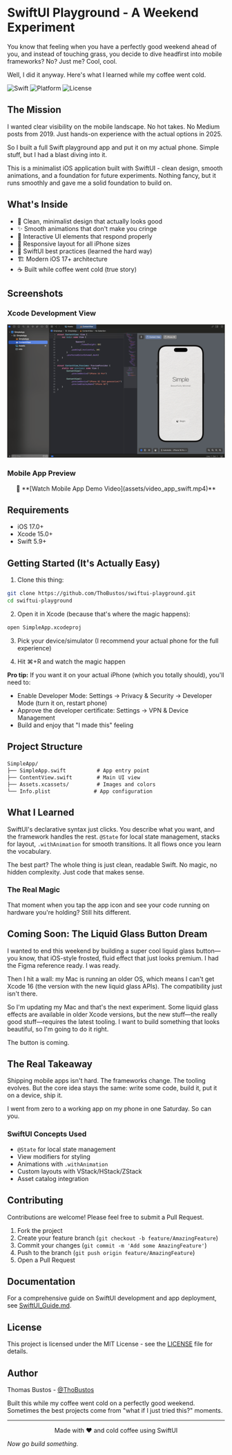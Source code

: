 # SwiftUI Playground - A Weekend Experiment

You know that feeling when you have a perfectly good weekend ahead of you, and instead of touching grass, you decide to dive headfirst into mobile frameworks? No? Just me? Cool, cool.

Well, I did it anyway. Here's what I learned while my coffee went cold.

![Swift](https://img.shields.io/badge/Swift-5.9-orange.svg)
![Platform](https://img.shields.io/badge/Platform-iOS%2017.0%2B-blue.svg)
![License](https://img.shields.io/badge/License-MIT-green.svg)

## The Mission

I wanted clear visibility on the mobile landscape. No hot takes. No Medium posts from 2019. Just hands-on experience with the actual options in 2025.

So I built a full Swift playground app and put it on my actual phone. Simple stuff, but I had a blast diving into it.

This is a minimalist iOS application built with SwiftUI - clean design, smooth animations, and a foundation for future experiments. Nothing fancy, but it runs smoothly and gave me a solid foundation to build on.

## What's Inside

- 🎨 Clean, minimalist design that actually looks good
- ✨ Smooth animations that don't make you cringe
- 🌟 Interactive UI elements that respond properly
- 📱 Responsive layout for all iPhone sizes
- 🎯 SwiftUI best practices (learned the hard way)
- 🏗️ Modern iOS 17+ architecture
- ☕ Built while coffee went cold (true story)

## Screenshots

### Xcode Development View
<p align="center">
  <img src="assets/xcode_view.png" width="800" alt="Xcode Development View">
</p>

### Mobile App Preview
<p align="center">
  📱 **[Watch Mobile App Demo Video](assets/video_app_swift.mp4)**
</p>

## Requirements

- iOS 17.0+
- Xcode 15.0+
- Swift 5.9+

## Getting Started (It's Actually Easy)

1. Clone this thing:
```bash
git clone https://github.com/ThoBustos/swiftui-playground.git
cd swiftui-playground
```

2. Open it in Xcode (because that's where the magic happens):
```bash
open SimpleApp.xcodeproj
```

3. Pick your device/simulator (I recommend your actual phone for the full experience)

4. Hit ⌘+R and watch the magic happen

**Pro tip:** If you want it on your actual iPhone (which you totally should), you'll need to:
- Enable Developer Mode: Settings → Privacy & Security → Developer Mode (turn it on, restart phone)
- Approve the developer certificate: Settings → VPN & Device Management
- Build and enjoy that "I made this" feeling

## Project Structure

```
SimpleApp/
├── SimpleApp.swift          # App entry point
├── ContentView.swift        # Main UI view
├── Assets.xcassets/         # Images and colors
└── Info.plist              # App configuration
```

## What I Learned

SwiftUI's declarative syntax just clicks. You describe what you want, and the framework handles the rest. `@State` for local state management, stacks for layout, `.withAnimation` for smooth transitions. It all flows once you learn the vocabulary.

The best part? The whole thing is just clean, readable Swift. No magic, no hidden complexity. Just code that makes sense.

### The Real Magic
That moment when you tap the app icon and see your code running on hardware you're holding? Still hits different.

## Coming Soon: The Liquid Glass Button Dream

I wanted to end this weekend by building a super cool liquid glass button—you know, that iOS-style frosted, fluid effect that just looks premium. I had the Figma reference ready. I was ready.

Then I hit a wall: my Mac is running an older OS, which means I can't get Xcode 16 (the version with the new liquid glass APIs). The compatibility just isn't there.

So I'm updating my Mac and that's the next experiment. Some liquid glass effects are available in older Xcode versions, but the new stuff—the really good stuff—requires the latest tooling. I want to build something that looks beautiful, so I'm going to do it right.

The button is coming.

## The Real Takeaway

Shipping mobile apps isn't hard. The frameworks change. The tooling evolves. But the core idea stays the same: write some code, build it, put it on a device, ship it.

I went from zero to a working app on my phone in one Saturday. So can you.

### SwiftUI Concepts Used
- `@State` for local state management
- View modifiers for styling
- Animations with `.withAnimation`
- Custom layouts with VStack/HStack/ZStack
- Asset catalog integration

## Contributing

Contributions are welcome! Please feel free to submit a Pull Request.

1. Fork the project
2. Create your feature branch (`git checkout -b feature/AmazingFeature`)
3. Commit your changes (`git commit -m 'Add some AmazingFeature'`)
4. Push to the branch (`git push origin feature/AmazingFeature`)
5. Open a Pull Request

## Documentation

For a comprehensive guide on SwiftUI development and app deployment, see [SwiftUI_Guide.md](SwiftUI_Guide.md).

## License

This project is licensed under the MIT License - see the [LICENSE](LICENSE) file for details.

## Author

Thomas Bustos - [@ThoBustos](https://github.com/ThoBustos)

Built this while my coffee went cold on a perfectly good weekend. Sometimes the best projects come from "what if I just tried this?" moments.

---

<p align="center">
  Made with ❤️ and cold coffee using SwiftUI
</p>

*Now go build something.*